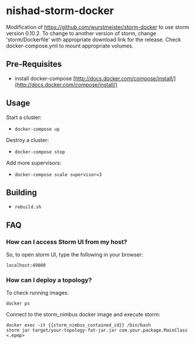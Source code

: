 nishad-storm-docker
============

Modification of https://github.com/wurstmeister/storm-docker to use storm version 0.10.2. To change to another version of storm, change 'storm/Dockerfile' with appropriate download link for the release. Check docker-compose.yml to mount appropriate volumes. 



## Pre-Requisites

- install docker-compose [http://docs.docker.com/compose/install/](http://docs.docker.com/compose/install/)

## Usage

Start a cluster:

- ```docker-compose up```

Destroy a cluster:

- ```docker-compose stop```

Add more supervisors:

- ```docker-compose scale supervisor=3```

## Building

- ```rebuild.sh```

## FAQ
### How can I access Storm UI from my host?
So, to open storm UI, type the following in your browser:

    localhost:49080

### How can I deploy a topology?
To check running images:

    docker ps

Connect to the storm_nimbus docker image and execute storm:

    docker exec -it {{storm_nimbus_contained_id}} /bin/bash
    storm jar target/your-topology-fat-jar.jar com.your.package.MainClass <.epmp>
